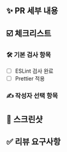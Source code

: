 ## ✨ PR 세부 내용

<!-- 이번 PR에서 작업한 내용을 설명해주세요. -->
<!-- 예시: 로그인 페이지 UI 구현 -->


## ☑️ 체크리스트

### 🛠 기본 검사 항목

- [ ] ESLint 검사 완료
- [ ] Prettier 적용

### ✍️ 작성자 선택 항목

<!-- 작성하지 않는다면 항목을 지워주세요. -->
<!-- - [ ] 폴더 구조에 맞게 컴포넌트/로직을 적절히 분리함 -->


## 📸 스크린샷

<!-- 작성하지 않는다면 항목을 지워주세요. -->


## ✅ 리뷰 요구사항

<!-- 리뷰어가 특별히 봐주었으면 하는 부분이 있다면 작성해주세요.  
작성하지 않는다면 항목을 지워주세요.  
ex) 메서드 XXX의 이름을 더 잘 짓고 싶은데 혹시 좋은 명칭이 있을까요? -->

